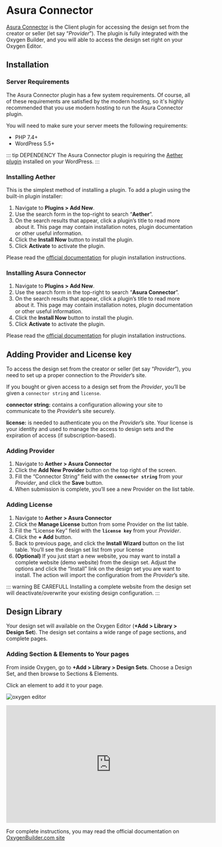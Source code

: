 # Asura Connector

[Asura Connector](https://wordpress.org/plugins/asura-connector) is the Client plugin for accessing the design set from the creator or seller (let say “_Provider_”).
The plugin is fully integrated with the Oxygen Builder, and you will able to access the design set right on your Oxygen Editor.


## Installation


### Server Requirements

The Asura Connector plugin has a few system requirements. Of course, all of these requirements are satisfied by the modern hosting, so it's highly recommended that you use modern hosting to run the Asura Connector plugin. 

You will need to make sure your server meets the following requirements:

- PHP 7.4+
- WordPress 5.5+

::: tip DEPENDENCY
The Asura Connector plugin is requiring the [Aether plugin](https://wordpress.org/plugins/aether) installed on your WordPress.
:::


### Installing Aether
This is the simplest method of installing a plugin. To add a plugin using the built-in plugin installer:

1. Navigate to **Plugins > Add New**.
2. Use the search form in the top-right to search “**Aether**”.
3. On the search results that appear, click a plugin’s title to read more about it. This page may contain installation notes, plugin documentation or other useful information.
4. Click the **Install Now** button to install the plugin.
5. Click **Activate** to activate the plugin.

Please read the [official documentation](https://wordpress.org/support/article/managing-plugins/#automatic-plugin-installation) for plugin installation instructions.


### Installing Asura Connector

1. Navigate to **Plugins > Add New**.
2. Use the search form in the top-right to search “**Asura Connector**”.
3. On the search results that appear, click a plugin’s title to read more about it. This page may contain installation notes, plugin documentation or other useful information.
4. Click the **Install Now** button to install the plugin.
5. Click **Activate** to activate the plugin.

Please read the [official documentation](https://wordpress.org/support/article/managing-plugins/#automatic-plugin-installation) for plugin installation instructions.



## Adding Provider and License key

To access the design set from the creator or seller (let say “_Provider_”), you need to set up a proper connection to the _Provider_’s site.

If you bought or given access to a design set from the _Provider_, you’ll be given a `connector string` and `license`.

**connector string:** contains a configuration allowing your site to communicate to the _Provider_’s site securely.

**license:** is needed to authenticate you on the _Provider_’s site. Your license is your identity and used to manage the access to design sets and the expiration of access (if subscription-based).


### Adding Provider

1. Navigate to **Aether > Asura Connector**
2. Click the **Add New Provider** button on the top right of the screen.
3. Fill the “Connector String” field with the **`connector string`** from your _Provider_, and click the **Save** button.
4. When submission is complete, you’ll see a new Provider on the list table.


### Adding License

1. Navigate to **Aether > Asura Connector**
2. Click the **Manage License** button from some Provider on the list table.
3. Fill the “License Key” field with the **`license key`** from your _Provider_.
4. Click the **+ Add** button.
5. Back to previous page, and click the **Install Wizard** button on the list table. You’ll see the design set list from your license
6. **(Optional)** If you just start a new website, you may want to install a complete website (demo website) from the design set. Adjust the options and click the “Install” link on the design set you are want to install. The action will import the configuration from the _Provider_’s site.

::: warning BE CAREFULL
Installing a complete website from the design set will deactivate/overwrite your existing design configuration.
:::


## Design Library

Your design set will available on the Oxygen Editor (**+Add > Library > Design Set**).
The design set contains a wide range of page sections, and complete pages.


### Adding Section & Elements to Your pages

From inside Oxygen, go to **+Add > Library > Design Sets**. Choose a Design Set, and then browse to Sections & Elements.

Click an element to add it to your page.

![oxygen editor](https://26bf1td05du17c1e8350wwjp-wpengine.netdna-ssl.com/wp-content/uploads/2018/02/d-dropbox-upwork-manuals-oxygen-design-library-2.png)

<div class="youtube-container"><iframe width="560" height="315" src="https://www.youtube.com/embed/YhoHYahyjxg?start=64" title="YouTube video player" frameborder="0" allow="accelerometer; autoplay; clipboard-write; encrypted-media; gyroscope; picture-in-picture" allowfullscreen></iframe></div>

For complete instructions, you may read the official documentation on [OxygenBuilder.com site](https://oxygenbuilder.com/documentation/design-library/library-overview/)